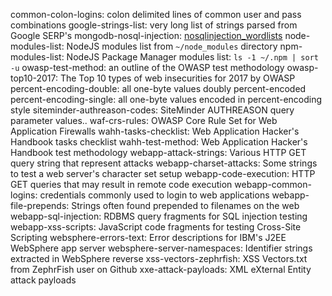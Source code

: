 common-colon-logins: colon delimited lines of common user and pass combinations
google-strings-list: very long list of strings parsed from Google SERP's
mongodb-nosql-injection: [nosqlinjection_wordlists](https://github.com/cr0hn/nosqlinjection_wordlists)
node-modules-list: NodeJS modules list from `~/node_modules` directory
npm-modules-list: NodeJS Package Manager modules list: `ls -1 ~/.npm | sort -u`
owasp-test-method: an outline of the OWASP test methodology 
owasp-top10-2017: The Top 10 types of web insecurities for 2017 by OWASP
percent-encoding-double: all one-byte values doubly percent-encoded
percent-encoding-single: all one-byte values encoded in percent-encoding style
siteminder-authreason-codes: SiteMinder AUTHREASON query parameter values..
waf-crs-rules: OWASP Core Rule Set for Web Application Firewalls
wahh-tasks-checklist: Web Application Hacker's Handbook tasks checklist 
wahh-test-method: Web Application Hacker's Handbook test methodology
webapp-attack-strings: Various HTTP GET query string that represent attacks
webapp-charset-attacks: Some strings to test a web server's character set setup
webapp-code-execution: HTTP GET queries that may result in remote code execution
webapp-common-logins: credentials commonly used to login to web applications
webapp-file-prepends: Strings often found prepended to filenames on the web
webapp-sql-injection: RDBMS query fragments for SQL injection testing
webapp-xss-scripts: JavaScript code fragments for testing Cross-Site Scripting
websphere-errors-text: Error descriptions for IBM's J2EE WebSphere app server
websphere-server-namespaces: Identifier strings extracted in WebSphere reverse
xss-vectors-zephrfish: XSS Vectors.txt from ZephrFish user on Github
xxe-attack-payloads: XML eXternal Entity attack payloads
